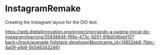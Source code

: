 # InstagramRemake
 Creating the Instagram layout for the DIO test.

https://web.digitalinnovation.one/project/recriando-a-pagina-inicial-do-instagram/learning/35838848-f99e-473c-9201-816d046ebf12?back=/track/avanade-fullstack-developer&bootcamp_id=14852eb6-7bbc-4a09-a1b8-5b5463432461
